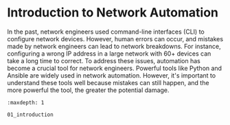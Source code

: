 # Introduction to Network Automation

In the past, network engineers used command-line interfaces (CLI) to configure network devices. However, human errors can occur, and mistakes made by network engineers can lead to network breakdowns. For instance, configuring a wrong IP address in a large network with 60+ devices can take a long time to correct. To address these issues, automation has become a crucial tool for network engineers. Powerful tools like Python and Ansible are widely used in network automation. However, it's important to understand these tools well because mistakes can still happen, and the more powerful the tool, the greater the potential damage.



```{toctree}
:maxdepth: 1

01_introduction
```
